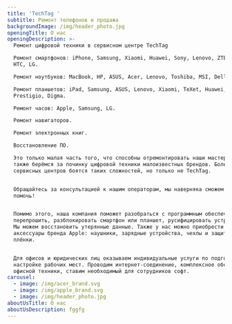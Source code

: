 ```yaml
---
title: 'TechTag '
subtitle: Ремонт телефонов и продажа
backgroundImage: /img/header_photo.jpg
openingTitle: О нас
openingDescription: >-
  Ремонт цифровой техники в сервисном центре TechTag

  Ремонт смартфонов: iPhone, Samsung, Xiaomi, Huawei, Sony, Lenovo, ZTE, Nokia,
  HTC, LG.

  Ремонт ноутбуков: MacBook, HP, ASUS, Acer, Lenovo, Toshiba, MSI, Dell.

  Ремонт планшетов: iPad, Samsung, ASUS, Lenovo, Xiaomi, TeXet, Huawei,
  Prestigio, Digma.

  Ремонт часов: Apple, Samsung, LG.

  Ремонт навигаторов.

  Ремонт электронных книг.

  Восстановление ПО.

  Это только малая часть того, что способны отремонтировать наши мастера. Мы
  также берёмся за починку цифровой техники малоизвестных брендов. Большинство
  сервисных центров боятся таких сложностей, но только не TechTag.


  Обращайтесь за консультацией к нашим операторам, мы наверняка сможем вам
  помочь!


  Помимо этого, наша компания поможет разобраться с программным обеспечением:
  перепрошить, разблокировать смартфон или планшет, русифицировать устройство.
  Мы можем восстановить утерянные данные. Также у нас можно приобрести
  аксессуары бренда Apple: наушники, зарядные устройства, чехлы и защитные
  плёнки.


  Для офисов и юридических лиц оказываем индивидуальные услуги по подготовке и
  настройке рабочих мест. Проводим интернет-соединение, комплексное обслуживание
  офисной техники, ставим необходимый для сотрудников софт.
carousel:
  - image: /img/acer_brand.svg
  - image: /img/apple_brand.svg
  - image: /img/header_photo.jpg
aboutUsTitle: О нас
aboutUsDescription: fggfg
---
```


